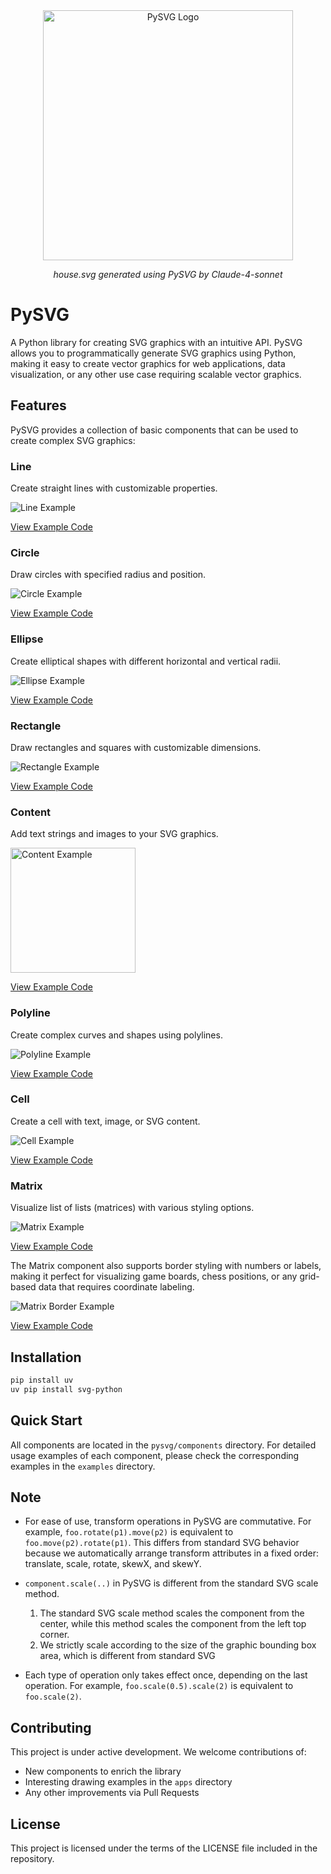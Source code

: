 <div align="center">

<img src="assets/house.svg" alt="PySVG Logo" width="400">
<p align="center"><em>house.svg generated using PySVG by Claude-4-sonnet</em></p>

</div>

# PySVG

A Python library for creating SVG graphics with an intuitive API. PySVG allows you to programmatically generate SVG graphics using Python, making it easy to create vector graphics for web applications, data visualization, or any other use case requiring scalable vector graphics.

## Features

PySVG provides a collection of basic components that can be used to create complex SVG graphics:

### Line
Create straight lines with customizable properties.

![Line Example](examples/line/quickstart.svg)

[View Example Code](examples/line/quickstart.py)

### Circle
Draw circles with specified radius and position.

![Circle Example](examples/circle/quickstart.svg)

[View Example Code](examples/circle/quickstart.py)

### Ellipse
Create elliptical shapes with different horizontal and vertical radii.

![Ellipse Example](examples/ellipse/quickstart.svg)

[View Example Code](examples/ellipse/quickstart.py)

### Rectangle
Draw rectangles and squares with customizable dimensions.

![Rectangle Example](examples/rectangle/quickstart.svg)

[View Example Code](examples/rectangle/quickstart.py)

### Content
Add text strings and images to your SVG graphics.

<img src="assets/content_quickstart.png" alt="Content Example" height="200" />

[View Example Code](examples/content/quickstart.py)

### Polyline
Create complex curves and shapes using polylines.

![Polyline Example](examples/polyline/quickstart.svg)

[View Example Code](examples/polyline/quickstart.py)

### Cell
Create a cell with text, image, or SVG content.

![Cell Example](examples/cell/quickstart.svg)

[View Example Code](examples/cell/quickstart.py)

### Matrix
Visualize list of lists (matrices) with various styling options.

![Matrix Example](examples/matrix/quickstart.svg)

[View Example Code](examples/matrix/quickstart.py)

The Matrix component also supports border styling with numbers or labels, making it perfect for visualizing game boards, chess positions, or any grid-based data that requires coordinate labeling.

![Matrix Border Example](examples/matrix/border_as_number_demo.svg)

[View Example Code](examples/matrix/border_as_number_demo.py)

## Installation

```bash
pip install uv
uv pip install svg-python
```

## Quick Start

All components are located in the `pysvg/components` directory. For detailed usage examples of each component, please check the corresponding examples in the `examples` directory.

<!-- The `apps` directory contains more complex examples, including the project logo (`apps/house.py`) shown above. -->

## Note

* For ease of use, transform operations in PySVG are commutative. For example, `foo.rotate(p1).move(p2)` is equivalent to `foo.move(p2).rotate(p1)`. This differs from standard SVG behavior because we automatically arrange transform attributes in a fixed order: translate, scale, rotate, skewX, and skewY.

* `component.scale(..)` in PySVG is different from the standard SVG scale method.
    1. The standard SVG scale method scales the component from the center,
       while this method scales the component from the left top corner.
    2. We strictly scale according to the size of the graphic bounding box area, which is different from standard SVG

* Each type of operation only takes effect once, depending on the last operation. For example, `foo.scale(0.5).scale(2)` is equivalent to `foo.scale(2)`.


## Contributing

This project is under active development. We welcome contributions of:
- New components to enrich the library
- Interesting drawing examples in the `apps` directory
- Any other improvements via Pull Requests

## License

This project is licensed under the terms of the LICENSE file included in the repository.
